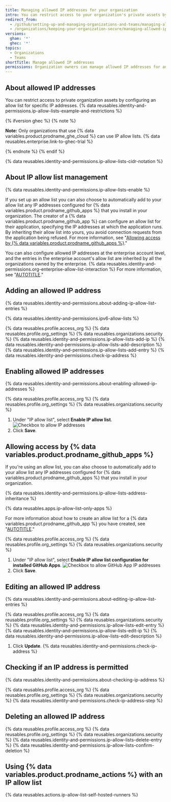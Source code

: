 ```yaml
---
title: Managing allowed IP addresses for your organization
intro: You can restrict access to your organization's private assets by configuring a list of IP addresses that are allowed to connect.
redirect_from:
  - /github/setting-up-and-managing-organizations-and-teams/managing-allowed-ip-addresses-for-your-organization
  - /organizations/keeping-your-organization-secure/managing-allowed-ip-addresses-for-your-organization
versions:
  ghae: '*'
  ghec: '*'
topics:
  - Organizations
  - Teams
shortTitle: Manage allowed IP addresses
permissions: Organization owners can manage allowed IP addresses for an organization.
---
```


## About allowed IP addresses

You can restrict access to private organization assets by configuring an allow list for specific IP addresses. {% data reusables.identity-and-permissions.ip-allow-lists-example-and-restrictions %}

{% ifversion ghec %}
{% note %}

**Note:** Only organizations that use {% data variables.product.prodname_ghe_cloud %} can use IP allow lists. {% data reusables.enterprise.link-to-ghec-trial %}

{% endnote %}
{% endif %}

{% data reusables.identity-and-permissions.ip-allow-lists-cidr-notation %}

## About IP allow list management

{% data reusables.identity-and-permissions.ip-allow-lists-enable %}

If you set up an allow list you can also choose to automatically add to your allow list any IP addresses configured for {% data variables.product.prodname_github_apps %} that you install in your organization. The creator of a {% data variables.product.prodname_github_app %} can configure an allow list for their application, specifying the IP addresses at which the application runs. By inheriting their allow list into yours, you avoid connection requests from the application being refused. For more information, see "[Allowing access by {% data variables.product.prodname_github_apps %}](#allowing-access-by-github-apps)."

You can also configure allowed IP addresses at the enterprise account level, and the entries in the enterprise account's allow list are inherited by all the organizations owned by the enterprise. {% data reusables.identity-and-permissions.org-enterprise-allow-list-interaction %} For more information, see "[AUTOTITLE](/admin/policies/enforcing-policies-for-your-enterprise/enforcing-policies-for-security-settings-in-your-enterprise#managing-allowed-ip-addresses-for-organizations-in-your-enterprise)."

## Adding an allowed IP address

{% data reusables.identity-and-permissions.about-adding-ip-allow-list-entries %}

{% data reusables.identity-and-permissions.ipv6-allow-lists %}

{% data reusables.profile.access_org %}
{% data reusables.profile.org_settings %}
{% data reusables.organizations.security %}
{% data reusables.identity-and-permissions.ip-allow-lists-add-ip %}
{% data reusables.identity-and-permissions.ip-allow-lists-add-description %}
{% data reusables.identity-and-permissions.ip-allow-lists-add-entry %}
{% data reusables.identity-and-permissions.check-ip-address %}

## Enabling allowed IP addresses

{% data reusables.identity-and-permissions.about-enabling-allowed-ip-addresses %}

{% data reusables.profile.access_org %}
{% data reusables.profile.org_settings %}
{% data reusables.organizations.security %}
1. Under "IP allow list", select **Enable IP allow list**.
  ![Checkbox to allow IP addresses](/assets/images/help/security/enable-ip-allowlist-organization-checkbox.png)
1. Click **Save**.

## Allowing access by {% data variables.product.prodname_github_apps %}

If you're using an allow list, you can also choose to automatically add to your allow list any IP addresses configured for {% data variables.product.prodname_github_apps %} that you install in your organization.

{% data reusables.identity-and-permissions.ip-allow-lists-address-inheritance %}

{% data reusables.apps.ip-allow-list-only-apps %}

For more information about how to create an allow list for a {% data variables.product.prodname_github_app %} you have created, see "[AUTOTITLE](/apps/maintaining-github-apps/managing-allowed-ip-addresses-for-a-github-app)."

{% data reusables.profile.access_org %}
{% data reusables.profile.org_settings %}
{% data reusables.organizations.security %}
1. Under "IP allow list", select **Enable IP allow list configuration for installed GitHub Apps**.
  ![Checkbox to allow GitHub App IP addresses](/assets/images/help/security/enable-ip-allowlist-githubapps-checkbox.png)
1. Click **Save**.

## Editing an allowed IP address

{% data reusables.identity-and-permissions.about-editing-ip-allow-list-entries %}

{% data reusables.profile.access_org %}
{% data reusables.profile.org_settings %}
{% data reusables.organizations.security %}
{% data reusables.identity-and-permissions.ip-allow-lists-edit-entry %}
{% data reusables.identity-and-permissions.ip-allow-lists-edit-ip %}
{% data reusables.identity-and-permissions.ip-allow-lists-edit-description %}
1. Click **Update**.
{% data reusables.identity-and-permissions.check-ip-address %}

## Checking if an IP address is permitted

{% data reusables.identity-and-permissions.about-checking-ip-address %}

{% data reusables.profile.access_org %}
{% data reusables.profile.org_settings %}
{% data reusables.organizations.security %}
{% data reusables.identity-and-permissions.check-ip-address-step %}

## Deleting an allowed IP address

{% data reusables.profile.access_org %}
{% data reusables.profile.org_settings %}
{% data reusables.organizations.security %}
{% data reusables.identity-and-permissions.ip-allow-lists-delete-entry %}
{% data reusables.identity-and-permissions.ip-allow-lists-confirm-deletion %}

## Using {% data variables.product.prodname_actions %} with an IP allow list

{% data reusables.actions.ip-allow-list-self-hosted-runners %}
